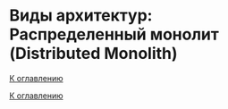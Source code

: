 # Виды архитектур: Распределенный монолит (Distributed Monolith)

<!--
https://gist.github.com/r3code/39a6429b5fe0c2aa3f91851b878d202e
-->

[К оглавлению](../../README.md)



[К оглавлению](../../README.md)
